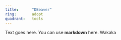 ```yaml
---
title:      "DBeaver"
ring:       adopt
quadrant:   tools
---
```


Text goes here. You can use **markdown** here. Wakaka